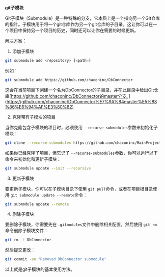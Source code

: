 **git子模块**

Git子模块（Submodule）是一种特殊的分支，它本质上是一个指向另一个Git仓库的指针。子模块用于将一个git仓库作为另一个git仓库的子目录。这让你可以在一个项目中保持另一个项目的历史，同时还可以让你在需要的时候更新。

解决方案：

1. 添加子模块

```bash
git submodule add <repository> [<path>]
```

例如：

```bash
git submodule add https://github.com/chaconinc/DbConnector
```

这会在当前项目下创建一个名为DbConnector的子目录，并在此目录中检出Git仓库[https://github.com/chaconinc/DbConnector的master分支。](https://github.com/chaconinc/DbConnector%E7%9A%84master%E5%88%86%E6%94%AF%E3%80%82)

2. 克隆带有子模块的项目

当你克隆包含子模块的项目时，必须使用 `--recurse-submodules`参数来初始化子模块：

```bash
git clone --recurse-submodules https://github.com/chaconinc/MainProject
```

如果你已经克隆了项目，但忘记了 `--recurse-submodules`参数，你可以运行以下命令来初始化和更新子模块：

```bash
git submodule update --init --recursive
```

3. 更新子模块

要更新子模块，你可以在子模块目录下使用 `git pull`命令，或者在项目根目录使用 `git submodule update --remote`命令：

```bash
git submodule update --remote
```

4. 删除子模块

要删除子模块，你需要先在 `.gitmodules`文件中删除相关配置，然后使用 `git rm`命令删除子模块文件：

```bash
git rm -f DbConnector
```

然后提交更改：

```bash
git commit -am "Removed DbConnector submodule"
```

以上就是git子模块的基本使用方法。
